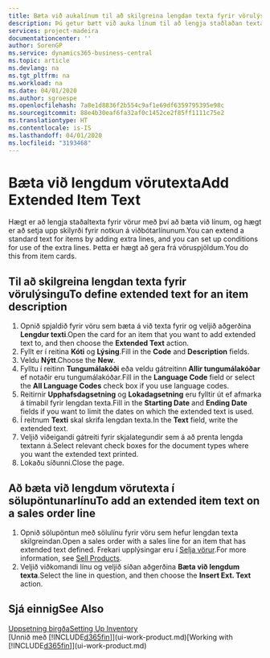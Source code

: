 ```yaml
---
title: Bæta við aukalínum til að skilgreina lengdan texta fyrir vörulýsingu | Microsoft Docs
description: Þú getur bætt við auka línum til að lengja staðlaðan texta sem lýsir vöru.
services: project-madeira
documentationcenter: ''
author: SorenGP
ms.service: dynamics365-business-central
ms.topic: article
ms.devlang: na
ms.tgt_pltfrm: na
ms.workload: na
ms.date: 04/01/2020
ms.author: sgroespe
ms.openlocfilehash: 7a8e1d8836f2b554c9af1e69df6359795395e98c
ms.sourcegitcommit: 88e4b30eaf6fa32af0c1452ce2f85ff1111c75e2
ms.translationtype: HT
ms.contentlocale: is-IS
ms.lasthandoff: 04/01/2020
ms.locfileid: "3193468"
---
```

# <a name="add-extended-item-text"></a><span data-ttu-id="01409-103">Bæta við lengdum vörutexta</span><span class="sxs-lookup"><span data-stu-id="01409-103">Add Extended Item Text</span></span>
<span data-ttu-id="01409-104">Hægt er að lengja staðaltexta fyrir vörur með því að bæta við línum, og hægt er að setja upp skilyrði fyrir notkun á viðbótarlínunum.</span><span class="sxs-lookup"><span data-stu-id="01409-104">You can extend a standard text for items by adding extra lines, and you can set up conditions for use of the extra lines.</span></span> <span data-ttu-id="01409-105">Þetta er hægt að gera frá vöruspjöldum.</span><span class="sxs-lookup"><span data-stu-id="01409-105">You do this from item cards.</span></span>

## <a name="to-define-extended-text-for-an-item-description"></a><span data-ttu-id="01409-106">Til að skilgreina lengdan texta fyrir vörulýsingu</span><span class="sxs-lookup"><span data-stu-id="01409-106">To define extended text for an item description</span></span>
1. <span data-ttu-id="01409-107">Opnið spjaldið fyrir vöru sem bæta á við texta fyrir og veljið aðgerðina **Lengdur texti**.</span><span class="sxs-lookup"><span data-stu-id="01409-107">Open the card for an item that you want to add extended text to, and then choose the **Extended Text** action.</span></span>
2. <span data-ttu-id="01409-108">Fyllt er í reitina **Kóti** og **Lýsing**.</span><span class="sxs-lookup"><span data-stu-id="01409-108">Fill in the **Code** and **Description** fields.</span></span>
3. <span data-ttu-id="01409-109">Veldu **Nýtt**.</span><span class="sxs-lookup"><span data-stu-id="01409-109">Choose the **New**.</span></span>
4. <span data-ttu-id="01409-110">Fylltu í reitinn **Tungumálakóði** eða veldu gátreitinn **Allir tungumálakóðar** ef notaðir eru tungumálakóðar.</span><span class="sxs-lookup"><span data-stu-id="01409-110">Fill in the **Language Code** field or select the **All Language Codes** check box if you use language codes.</span></span>
5. <span data-ttu-id="01409-111">Reitirnir **Upphafsdagsetning** og **Lokadagsetning** eru fylltir út ef afmarka á tímabil fyrir lengdan texta.</span><span class="sxs-lookup"><span data-stu-id="01409-111">Fill in the **Starting Date** and **Ending Date** fields if you want to limit the dates on which the extended text is used.</span></span>
6. <span data-ttu-id="01409-112">Í reitnum **Texti** skal skrifa lengdan texta.</span><span class="sxs-lookup"><span data-stu-id="01409-112">In the **Text** field, write the extended text.</span></span>
7. <span data-ttu-id="01409-113">Veljið viðeigandi gátreiti fyrir skjalategundir sem á að prenta lengda textann á.</span><span class="sxs-lookup"><span data-stu-id="01409-113">Select relevant check boxes for the document types where you want the extended text printed.</span></span>
8. <span data-ttu-id="01409-114">Lokaðu síðunni.</span><span class="sxs-lookup"><span data-stu-id="01409-114">Close the page.</span></span>

## <a name="to-add-an-extended-item-text-on-a-sales-order-line"></a><span data-ttu-id="01409-115">Að bæta við lengdum vörutexta í sölupöntunarlínu</span><span class="sxs-lookup"><span data-stu-id="01409-115">To add an extended item text on a sales order line</span></span>
1. <span data-ttu-id="01409-116">Opnið sölupöntun með sölulínu fyrir vöru sem hefur lengdan texta skilgreindan.</span><span class="sxs-lookup"><span data-stu-id="01409-116">Open a sales order with a sales line for an item that has extended text defined.</span></span> <span data-ttu-id="01409-117">Frekari upplýsingar eru í [Selja vörur](sales-how-sell-products.md).</span><span class="sxs-lookup"><span data-stu-id="01409-117">For more information, see [Sell Products](sales-how-sell-products.md).</span></span>
2. <span data-ttu-id="01409-118">Veljið viðkomandi línu og veljið síðan aðgerðina **Bæta við lengdum texta**.</span><span class="sxs-lookup"><span data-stu-id="01409-118">Select the line in question, and then choose the **Insert Ext. Text** action.</span></span>

## <a name="see-also"></a><span data-ttu-id="01409-119">Sjá einnig</span><span class="sxs-lookup"><span data-stu-id="01409-119">See Also</span></span>
[<span data-ttu-id="01409-120">Uppsetning birgða</span><span class="sxs-lookup"><span data-stu-id="01409-120">Setting Up Inventory</span></span>](inventory-setup-inventory.md)  
<span data-ttu-id="01409-121">[Unnið með [!INCLUDE[d365fin](includes/d365fin_md.md)]](ui-work-product.md)</span><span class="sxs-lookup"><span data-stu-id="01409-121">[Working with [!INCLUDE[d365fin](includes/d365fin_md.md)]](ui-work-product.md)</span></span>
